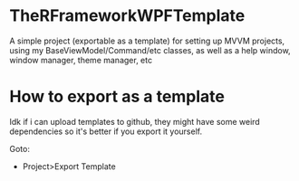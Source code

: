 # TheRFrameworkWPFTemplate
A simple project (exportable as a template) for setting up MVVM projects, using my BaseViewModel/Command/etc classes, as well as a help window, window manager, theme manager, etc

# How to export as a template
Idk if i can upload templates to github, they might have some weird dependencies so it's better if you export it yourself.

Goto: 
- Project>Export Template
